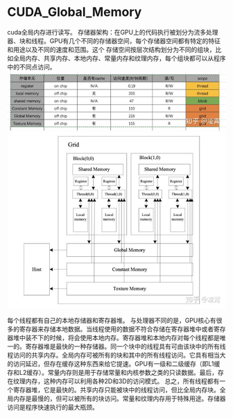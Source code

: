 # CUDA_Global_Memory
cuda全局内存进行读写。
存储器架构：在GPU上的代码执行被划分为流多处理器、块和线程。GPU有几个不同的存储器空间，每个存储器空间都有特定的特征和用途以及不同的速度和范围。这个
存储空间按层次结构划分为不同的组块，比如全局内存、共享内存、本地内存、常量内存和纹理内存，每个组块都可以从程序中的不同点访问。
![GPU架构图](https://github.com/2444395570/CUDA_Global_Memory/blob/master/GPU_1.jpg)![存储器架构图](https://github.com/2444395570/CUDA_Global_Memory/blob/master/GPU_2.jpg)

每个线程都有自己的本地存储器和寄存器堆。
与处理器不同的是，GPU核心有很多的寄存器来存储本地数据。当线程使用的数据不符合存储在寄存器堆中或者寄存器堆中装不下的时候，将会使用本地内存。寄存器堆和本地内存对每个线程都是唯一的。寄存器堆是最快的一种存储器。同一个块中的线程具有可由该块中的所有线程访问的共享内存。全局内存可被所有的块和其中的所有线程访问。它具有相当大的访问延迟，但存在缓存这种东西来给它提速。GPU有一级和二级缓存（即L1缓存和L2缓存）。常量内存则是用于存储常量和内核参数之类的只读数据。最后，存在纹理内存，这种内存可以利用各种2D和3D的访问模式。
总之，所有线程都有一个寄存器堆，它是最快的。共享内存只能被块中的线程访问，但比全局内存块。全局内存是最慢的，但可以被所有的块访问。常量和纹理内存用于特殊用途。存储器访问是程序快速执行的最大瓶颈。
